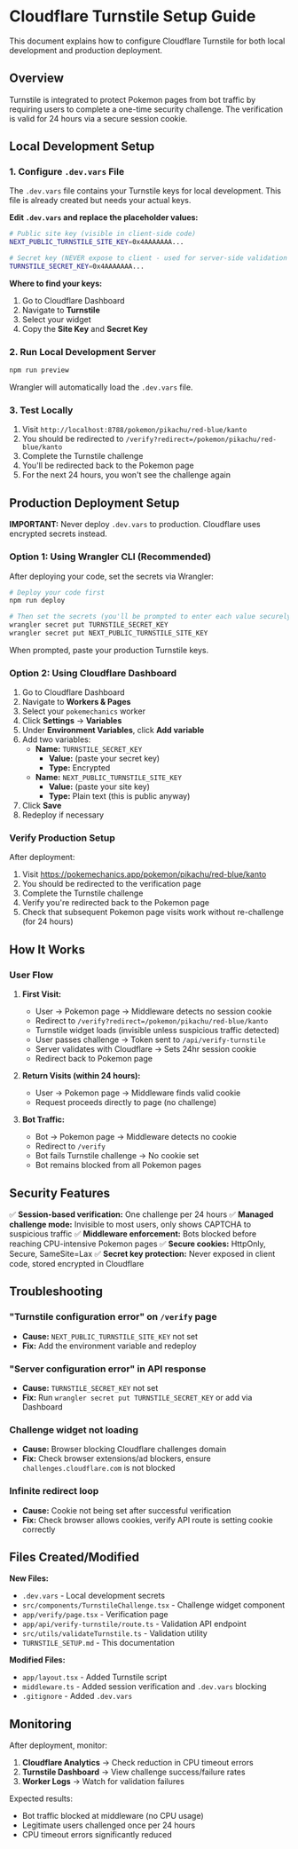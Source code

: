 # Cloudflare Turnstile Setup Guide

This document explains how to configure Cloudflare Turnstile for both local development and production deployment.

## Overview

Turnstile is integrated to protect Pokemon pages from bot traffic by requiring users to complete a one-time security challenge. The verification is valid for 24 hours via a secure session cookie.

## Local Development Setup

### 1. Configure `.dev.vars` File

The `.dev.vars` file contains your Turnstile keys for local development. This file is already created but needs your actual keys.

**Edit `.dev.vars` and replace the placeholder values:**

```bash
# Public site key (visible in client-side code)
NEXT_PUBLIC_TURNSTILE_SITE_KEY=0x4AAAAAAA...

# Secret key (NEVER expose to client - used for server-side validation only)
TURNSTILE_SECRET_KEY=0x4AAAAAAA...
```

**Where to find your keys:**
1. Go to Cloudflare Dashboard
2. Navigate to **Turnstile**
3. Select your widget
4. Copy the **Site Key** and **Secret Key**

### 2. Run Local Development Server

```bash
npm run preview
```

Wrangler will automatically load the `.dev.vars` file.

### 3. Test Locally

1. Visit `http://localhost:8788/pokemon/pikachu/red-blue/kanto`
2. You should be redirected to `/verify?redirect=/pokemon/pikachu/red-blue/kanto`
3. Complete the Turnstile challenge
4. You'll be redirected back to the Pokemon page
5. For the next 24 hours, you won't see the challenge again

## Production Deployment Setup

**IMPORTANT:** Never deploy `.dev.vars` to production. Cloudflare uses encrypted secrets instead.

### Option 1: Using Wrangler CLI (Recommended)

After deploying your code, set the secrets via Wrangler:

```bash
# Deploy your code first
npm run deploy

# Then set the secrets (you'll be prompted to enter each value securely)
wrangler secret put TURNSTILE_SECRET_KEY
wrangler secret put NEXT_PUBLIC_TURNSTILE_SITE_KEY
```

When prompted, paste your production Turnstile keys.

### Option 2: Using Cloudflare Dashboard

1. Go to Cloudflare Dashboard
2. Navigate to **Workers & Pages**
3. Select your `pokemechanics` worker
4. Click **Settings** → **Variables**
5. Under **Environment Variables**, click **Add variable**
6. Add two variables:
   - **Name:** `TURNSTILE_SECRET_KEY`
     - **Value:** (paste your secret key)
     - **Type:** Encrypted
   - **Name:** `NEXT_PUBLIC_TURNSTILE_SITE_KEY`
     - **Value:** (paste your site key)
     - **Type:** Plain text (this is public anyway)
7. Click **Save**
8. Redeploy if necessary

### Verify Production Setup

After deployment:

1. Visit https://pokemechanics.app/pokemon/pikachu/red-blue/kanto
2. You should be redirected to the verification page
3. Complete the Turnstile challenge
4. Verify you're redirected back to the Pokemon page
5. Check that subsequent Pokemon page visits work without re-challenge (for 24 hours)

## How It Works

### User Flow

1. **First Visit:**
   - User → Pokemon page → Middleware detects no session cookie
   - Redirect to `/verify?redirect=/pokemon/pikachu/red-blue/kanto`
   - Turnstile widget loads (invisible unless suspicious traffic detected)
   - User passes challenge → Token sent to `/api/verify-turnstile`
   - Server validates with Cloudflare → Sets 24hr session cookie
   - Redirect back to Pokemon page

2. **Return Visits (within 24 hours):**
   - User → Pokemon page → Middleware finds valid cookie
   - Request proceeds directly to page (no challenge)

3. **Bot Traffic:**
   - Bot → Pokemon page → Middleware detects no cookie
   - Redirect to `/verify`
   - Bot fails Turnstile challenge → No cookie set
   - Bot remains blocked from all Pokemon pages

## Security Features

✅ **Session-based verification:** One challenge per 24 hours
✅ **Managed challenge mode:** Invisible to most users, only shows CAPTCHA to suspicious traffic
✅ **Middleware enforcement:** Bots blocked before reaching CPU-intensive Pokemon pages
✅ **Secure cookies:** HttpOnly, Secure, SameSite=Lax
✅ **Secret key protection:** Never exposed in client code, stored encrypted in Cloudflare

## Troubleshooting

### "Turnstile configuration error" on `/verify` page

- **Cause:** `NEXT_PUBLIC_TURNSTILE_SITE_KEY` not set
- **Fix:** Add the environment variable and redeploy

### "Server configuration error" in API response

- **Cause:** `TURNSTILE_SECRET_KEY` not set
- **Fix:** Run `wrangler secret put TURNSTILE_SECRET_KEY` or add via Dashboard

### Challenge widget not loading

- **Cause:** Browser blocking Cloudflare challenges domain
- **Fix:** Check browser extensions/ad blockers, ensure `challenges.cloudflare.com` is not blocked

### Infinite redirect loop

- **Cause:** Cookie not being set after successful verification
- **Fix:** Check browser allows cookies, verify API route is setting cookie correctly

## Files Created/Modified

**New Files:**
- `.dev.vars` - Local development secrets
- `src/components/TurnstileChallenge.tsx` - Challenge widget component
- `app/verify/page.tsx` - Verification page
- `app/api/verify-turnstile/route.ts` - Validation API endpoint
- `src/utils/validateTurnstile.ts` - Validation utility
- `TURNSTILE_SETUP.md` - This documentation

**Modified Files:**
- `app/layout.tsx` - Added Turnstile script
- `middleware.ts` - Added session verification and `.dev.vars` blocking
- `.gitignore` - Added `.dev.vars`

## Monitoring

After deployment, monitor:

1. **Cloudflare Analytics** → Check reduction in CPU timeout errors
2. **Turnstile Dashboard** → View challenge success/failure rates
3. **Worker Logs** → Watch for validation failures

Expected results:
- Bot traffic blocked at middleware (no CPU usage)
- Legitimate users challenged once per 24 hours
- CPU timeout errors significantly reduced
